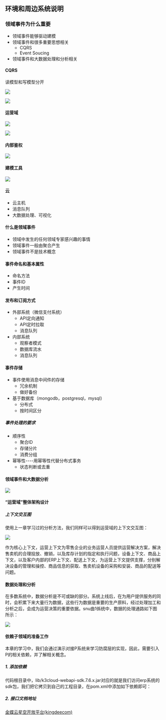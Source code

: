 ## 环境和周边系统说明

### 领域事件为什么重要

* 领域事件能够驱动建模
* 领域事件和很多重要思想相关
  * CQRS
  * Event Soucing
* 领域事件和大数据处理和分析相关



#### CQRS

读模型和写模型分开

![](../../assets/img/2022-08-07/fast_10-27-56.png)

![](../../assets/img/2022-08-07/fast_10-48-59.png)

#### 运营域

![](../../assets/img/2022-08-07/fast_10-51-43.png)

![](../../assets/img/2022-08-07/fast_10-52-58.png)

#### 内部鉴权

![](../../assets/img/2022-08-07/fast_10-54-44.png)

#### 建模工具

 ![](../../assets/img/2022-08-07/fast_10-56-37.png)

#### 云

* 云主机
* 消息队列
* 大数据处理、可视化

#### 什么是领域事件

* 领域中发生的任何领域专家感兴趣的事情
* 领域事件一般由聚合产生
* 领域事件不是技术概念

#### 事件命名和基本属性

* 命名方法
* 事件ID
* 产生时间

#### 发布和订阅方式

* 外部系统（微信支付系统）
  * API定向通知
  * API定时拉取
  * 消息队列
* 内部系统
  * 观察者模式
  * 数据库流水
  * 消息队列

#### 事件存储

* 事件使用消息中间件的存储
  * 冗余机制
  * 做好备份
* 基于数据库（mongodb，postgresql，mysql）
  * 分布式
  * 按时间区分

##### 事件处理的要求

* 顺序性
  * 聚合ID
  * 存储分片
  * 消费分组
* 幂等性----用幂等性代替分布式事务
  * 状态判断或去重

#### 领域事件和大数据分析

![](../../assets/img/2022-08-07/fast_11-12-59.png)



#### “运营域”整体架构设计

##### 上下文交互图

使用上一章学习过的分析方法，我们同样可以得到运营域的上下文交互图：

![](../../assets/img/2022-08-07/fast_11-16-10.png)

作为核心上下文，运营上下文为零售企业的业务运营人员提供运营解决方案，解决售卖机的合理投放、撤销，以及库存计划的指定和执行问题，设备上下文、商品上下文，以及客户内部的ERP上下文、配送上下文，为运营上下文提供支撑，分别解决设备的管理和操控、商品信息的获取、售卖机设备的采购和安装、商品的配送等问题。

#### 数据处理和分析

在多数系统中，数据分析是不可或缺的部分。系统上线后，在为用户提供服务的同时，会积累下来大量行为数据，这些行为数据是重要的生产原料，经过处理加工和分析之后，会成为运营决策的重要依据。snu曲1係统中，数据的处理通路如下图所示：

![](../../assets/img/2022-08-07/fast_11-18-18.png)

#### 依赖子领域的准备工作

本章的学习中，我们会通过演示对接P系统来学习防腐层的实现，因此，需要引入P的相关依赖，并了解相关概念。

##### 1.  添加依赖

代码根目录中，lib/k3cloud-webapi-sdk.7.6.x.jar对应的就是我们访问erp系统的sdk包，我们把它拷贝到自己的工程目录，在pom.xml中添加如下依赖即可：

##### 2. 接口文档地址

[金蝶云星空开放平台(kingdeecom)](https://openapi.open.kingdee.com/ApiCenterDoc?apiTopClassId=T20&apiFormId=77233047415029778&apiOperateId=81252960911753218&apiOperateUrlNumber=Save)